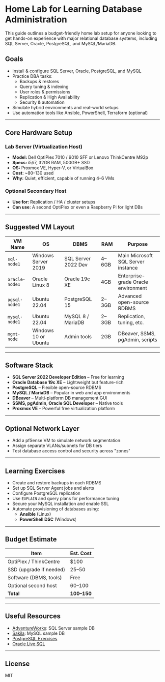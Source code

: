 # Home Lab for Learning Database Administration

This guide outlines a budget-friendly home lab setup for anyone looking to get hands-on experience with major relational database systems, including SQL Server, Oracle, PostgreSQL, and MySQL/MariaDB.

## Goals

- Install & configure SQL Server, Oracle, PostgreSQL, and MySQL
- Practice DBA tasks:
  - Backups & restores
  - Query tuning & indexing
  - User roles & permissions
  - Replication & High Availability
  - Security & automation
- Simulate hybrid environments and real-world setups
- Use automation tools like Ansible, PowerShell, Terraform (optional)

---

## Core Hardware Setup

### Lab Server (Virtualization Host)
- **Model:** Dell OptiPlex 7010 / 9010 SFF or Lenovo ThinkCentre M92p
- **Specs:** i5/i7, 32GB RAM, 500GB+ SSD
- **OS:** Proxmox VE, Hyper-V, or VirtualBox
- **Cost:** ~$80–$130 used
- **Why:** Quiet, efficient, capable of running 4–6 VMs

### Optional Secondary Host
- **Use for:** Replication / HA / cluster setups
- **Can use:** A second OptiPlex or even a Raspberry Pi for light DBs

---

## Suggested VM Layout

| VM Name     | OS               | DBMS                 | RAM   | Purpose |
|-------------|------------------|----------------------|-------|---------|
| `sql-node1` | Windows Server 2019 | SQL Server 2022 Dev | 4–6GB | Main Microsoft SQL Server instance |
| `oracle-node1` | Oracle Linux 8 | Oracle 19c XE         | 4GB   | Enterprise-grade Oracle environment |
| `pgsql-node1` | Ubuntu 22.04    | PostgreSQL 15         | 2–3GB | Advanced open-source RDBMS |
| `mysql-node1` | Ubuntu 22.04    | MySQL 8 / MariaDB     | 2–3GB | Replication, tuning, etc. |
| `mgmt-node` | Windows 10 or Ubuntu | Admin tools       | 2GB   | DBeaver, SSMS, pgAdmin, scripts |

---

## Software Stack

- **SQL Server 2022 Developer Edition** – Free for learning
- **Oracle Database 19c XE** – Lightweight but feature-rich
- **PostgreSQL** – Flexible open-source RDBMS
- **MySQL / MariaDB** – Popular in web and app environments
- **DBeaver** – Multi-platform DB management GUI
- **SSMS, pgAdmin, Oracle SQL Developer** – Native tools
- **Proxmox VE** – Powerful free virtualization platform

---

## Optional Network Layer

- Add a pfSense VM to simulate network segmentation
- Assign separate VLANs/subnets for DB tiers
- Test database access control and security across "zones"

---

## Learning Exercises

- Create and restore backups in each RDBMS
- Set up SQL Server Agent jobs and alerts
- Configure PostgreSQL replication
- Use `EXPLAIN` and query plans for performance tuning
- Secure your MySQL installation and enable SSL
- Automate provisioning of databases using:
  - **Ansible** (Linux)
  - **PowerShell DSC** (Windows)

---

## Budget Estimate

| Item                     | Est. Cost |
|--------------------------|-----------|
| OptiPlex / ThinkCentre   | $100      |
| SSD (upgrade if needed)  | $25–$50   |
| Software (DBMS, tools)   | Free      |
| Optional second host     | $60–$100  |
| **Total**                | **$100–$150** |

---

## Useful Resources

- [AdventureWorks](https://learn.microsoft.com/en-us/sql/samples/adventureworks-install-configure): SQL Server sample DB
- [Sakila](https://dev.mysql.com/doc/sakila/en/): MySQL sample DB
- [PostgreSQL Exercises](https://pgexercises.com/)
- [Oracle Live SQL](https://livesql.oracle.com/)

---

## License

MIT

